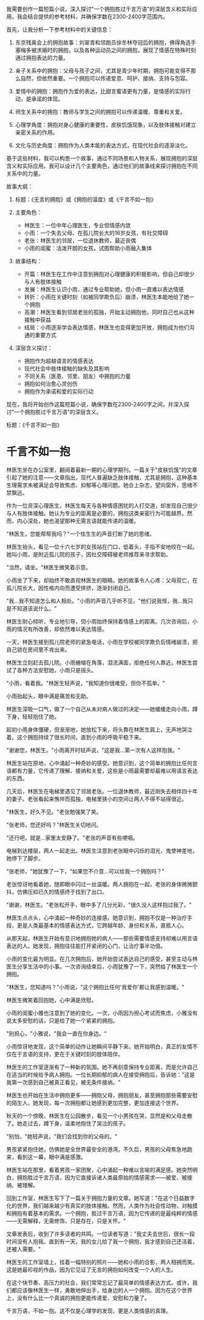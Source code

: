 <ReasoningChainRenderer>

我需要创作一篇短篇小说，深入探讨"一个拥抱胜过千言万语"的深层含义和实际应用。我会结合提供的参考材料，并确保字数在2300-2400字范围内。

首先，让我分析一下参考材料中的关键信息：

1. 东京残奥会上的拥抱故事：刘翠青和领跑员徐冬林夺冠后的拥抱，佛得角选手塞梅多被求婚时的拥抱，以及各种运动员之间的拥抱，展现了情感在特殊时刻通过拥抱表达的力量。

2. 亲子关系中的拥抱：父母与孩子之间，尤其是青少年时期，拥抱可能变得不那么自然，但依然重要。一个拥抱可以传递爱意、呵护、接纳、支持与包容。

3. 爱情中的拥抱：拥抱作为爱的表达，比甜言蜜语更有力量，是情感的实际行动，是承诺的体现。

4. 师生关系中的拥抱：教师与学生之间的拥抱可以传递温暖、尊重和关爱。

5. 心理学角度：拥抱对身心健康的重要性，皮肤饥饿现象，以及肢体接触对建立亲密关系的作用。

6. 文化与历史角度：拥抱作为人类本能的表达方式，在现代社会的逐渐淡化。

基于这些材料，我可以构思一个故事，通过不同场景和人物关系，展现拥抱的深层含义和实际应用。我可以设计几个主要角色，通过他们的故事线来探讨拥抱在不同关系中的力量。

故事大纲：

1. 标题：《无言的拥抱》或《拥抱的温度》或《千言不如一抱》

2. 主要角色：
   - 林医生：一位中年心理医生，专业但情感内敛
   - 小雨：一个失去父母、在孤儿院长大的16岁女孩，有社交障碍
   - 老张：林医生的邻居，一位退休教师，最近丧偶
   - 小雨的闺蜜：活泼开朗的女孩，试图帮助小雨融入集体

3. 故事结构：
   - 开篇：林医生在工作中注意到拥抱对心理健康的积极影响，但自己却很少与人有肢体接触
   - 发展：林医生认识小雨，通过专业帮助她，但小雨一直难以表达情感
   - 转折：小雨在关键时刻（如被同学欺负后）崩溃，林医生本能地给了她一个拥抱
   - 高潮：林医生看到邻居老张的孤独，开始主动拥抱他，同时自己也从这种接触中获益
   - 结局：小雨逐渐学会表达情感，林医生也变得更加开放，拥抱成为他们沟通的重要方式

4. 深层含义探讨：
   - 拥抱作为超越语言的情感表达
   - 现代社会中肢体接触的缺失及其影响
   - 不同关系（医患、邻里、朋友）中拥抱的力量
   - 拥抱如何治愈心灵创伤
   - 拥抱作为承诺和爱的实际行动

现在，我将开始创作这篇短篇小说，确保字数在2300-2400字之间，并深入探讨"一个拥抱胜过千言万语"的深层含义。

标题：《千言不如一抱》
</ReasoningChainRenderer>

# 千言不如一抱

林医生坐在办公室里，翻阅着最新一期的心理学期刊。一篇关于"皮肤饥饿"的文章引起了她的注意——文章指出，现代人普遍缺乏肢体接触，尤其是拥抱，这种基本生理需求未被满足会导致焦虑、抑郁等心理问题。她合上杂志，望向窗外，思绪不禁飘远。

作为一位资深心理医生，林医生每天与各种情感困扰的人打交道，却发现自己很少与人有肢体接触。她认为专业的距离是必要的，拥抱这类亲密行为可能越界。然而，内心深处，她也渴望那种无需言语就能传递的温暖。

"林医生，您能帮帮我吗？"一个怯生生的声音打断了她的思绪。

林医生抬头，看见一位十六七岁的女孩站在门口，低着头，手指不安地绞在一起。她叫小雨，是附近孤儿院的孩子，因社交障碍被老师推荐来寻求帮助。

"当然，请坐。"林医生微笑着示意。

小雨坐了下来，却始终不敢直视林医生的眼睛。她的故事令人心疼：父母双亡，在孤儿院长大，因性格内向而遭受排挤，逐渐封闭自己。

"我...我不知道怎么和人相处。"小雨的声音几乎听不见，"他们说我怪，我...我只是不知道该说什么。"

林医生耐心倾听，专业地引导，但小雨始终保持着情感上的距离。几次咨询后，小雨的情况有所改善，却依然难以表达情感。

一天，林医生接到孤儿院老师的紧急电话，小雨在学校被同学欺负后情绪崩溃，把自己锁在房间里不肯出来。

林医生立刻赶去孤儿院。小雨蜷缩在角落，泪流满面，拒绝任何人靠近。林医生尝试了各种方法安慰她，小雨只是摇头。

"小雨，看着我。"林医生轻声说，"我知道你很难受，但你不孤单。"

小雨抬起头，眼中满是痛苦和无助。

林医生深吸一口气，做了一个自己从未对病人做过的决定——她缓缓走向小雨，蹲下身，轻轻抱住了她。

起初小雨身体僵硬，但渐渐地，她放松下来，将头靠在林医生肩上，无声地哭泣着。这个拥抱持续了很长时间，直到小雨的呼吸平稳下来。

"谢谢您，林医生。"小雨离开时轻声说，"这是我...第一次有人这样抱我。"

林医生站在原地，心中涌起一种奇妙的感受。她意识到，这个简单的拥抱比任何言语都有力量，它传递了理解、接纳和关爱，这些是小雨最需要却最难以用语言表达的东西。

几天后，林医生在电梯里遇见了邻居老张。一位退休教师，最近刚失去相伴四十年的妻子。老张看起来憔悴而孤独，电梯里狭小的空间让两人不得不站得很近。

"林医生，好久不见。"老张勉强笑了笑。

"张老师，您还好吗？"林医生关切地问。

"还行吧，就是...家里太安静了。"老张的声音有些哽咽。

电梯到达楼层，两人一起走出。林医生注意到老张眼中闪烁的泪光，鬼使神差地，她停下了脚步。

"张老师，"她犹豫了一下，"如果您不介意...可以给我一个拥抱吗？"

老张惊讶地看着她，随即眼中闪过一丝温暖。两人拥抱在一起，老张的身体微微颤抖，仿佛压抑已久的情感终于找到了出口。

"谢谢，林医生。"老张松开手，眼中多了几分光彩，"很久没人这样抱过我了。"

林医生点点头，心中涌起一种奇妙的连接感。她意识到，拥抱不仅是一种治疗手段，更是人类最基本的情感表达方式，它跨越年龄、身份和关系，直抵人心。

从那天起，林医生开始有意识地拥抱她的病人——那些需要情感支持却难以用言语表达的人。她发现，拥抱往往能打开紧闭的心门，让治疗事半功倍。

小雨的变化最为明显。在几次拥抱后，她开始尝试表达自己的感受，甚至主动与林医生分享生活中的小事。一次咨询结束后，小雨犹豫了一下，突然给了林医生一个拥抱。

"林医生，您知道吗？"小雨说，"这个拥抱比任何'我爱你'都让我感到温暖。"

林医生微笑着回抱她，心中满是欣慰。

小雨的闺蜜小雅也注意到了她的变化。一次，小雨因为担心考试而焦虑，小雅没有说太多安慰的话，只是给了她一个紧紧的拥抱。

"别担心，"小雅说，"我会一直在你身边。"

小雨惊讶地发现，这个简单的动作让她瞬间平静下来。她开始明白，真正的友情不仅在于言语的支持，更在于关键时刻的肢体陪伴。

林医生的工作室逐渐有了一种新的氛围。她不再刻意保持专业距离，而是允许自己在适当的时候给予病人拥抱。一位长期抑郁的病人在接受拥抱后，告诉她："这是我第一次感到自己被真正看见，被无条件接纳。"

林医生也开始在生活中拥抱更多——拥抱父母，拥抱朋友，甚至拥抱那些需要安慰的陌生人。她发现，每一次拥抱都让她感到更加完整，更加连接这个世界。

秋天的一个傍晚，林医生在公园散步，看见一个小男孩在哭，显然是和父母走散了。她走过去，蹲下身，温柔地抱住了哭泣的孩子。

"别怕，"她轻声说，"我们会找到你的父母的。"

男孩紧紧抱住她，仿佛她是全世界最安全的港湾。不久后，男孩的父母焦急地跑来，看到这一幕，眼中满是感激。

林医生站在那里，看着男孩一家团聚，心中涌起一种难以言喻的满足感。她突然明白，拥抱胜过千言万语，因为它直接诉诸人类最原始的情感需求——被爱、被接纳、被理解。

回到工作室，林医生写下了一篇关于拥抱力量的文章。她写道："在这个日益数字化的世界，我们越来越少有真实的肢体接触。然而，人类作为社会性动物，对触摸和拥抱有着基本的需求。一个拥抱，胜过千言万语，因为它传递的是最纯粹的情感——无需解释，无需修饰，只是存在，只是关怀。"

文章发表后，收到了许多读者的共鸣。一位读者写道："我丈夫去世后，很长一段时间没有人抱我。直到有一天，我的女儿给了我一个拥抱，我才感到自己还活着，还被人需要。"

林医生的工作室墙上，挂着一幅特别的照片——她和小雨的合影，两人相拥而笑。这是她最珍视的作品，因为它见证了无言的拥抱如何改变一个人的人生。

在这个快节奏、高压力的社会，我们常常忘记了最简单的情感表达方式。或许，我们都应该像林医生一样，勇敢地伸出手，给身边的人一个拥抱。因为在这个世界上，没有什么比一个真诚的拥抱更能传递爱、安慰和力量了。

千言万语，不如一抱。这不仅是心理学的发现，更是人类情感的真理。